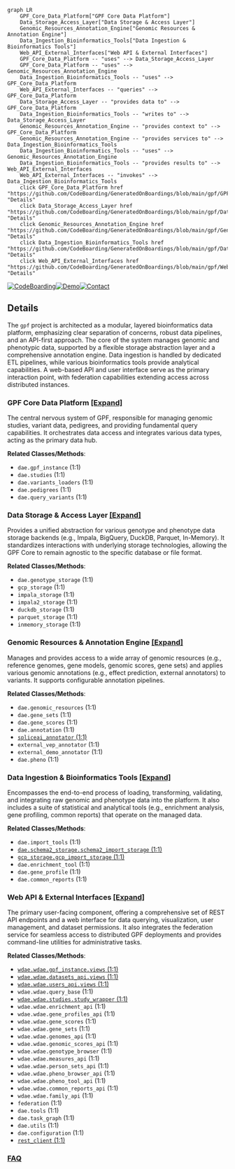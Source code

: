 ```mermaid
graph LR
    GPF_Core_Data_Platform["GPF Core Data Platform"]
    Data_Storage_Access_Layer["Data Storage & Access Layer"]
    Genomic_Resources_Annotation_Engine["Genomic Resources & Annotation Engine"]
    Data_Ingestion_Bioinformatics_Tools["Data Ingestion & Bioinformatics Tools"]
    Web_API_External_Interfaces["Web API & External Interfaces"]
    GPF_Core_Data_Platform -- "uses" --> Data_Storage_Access_Layer
    GPF_Core_Data_Platform -- "uses" --> Genomic_Resources_Annotation_Engine
    Data_Ingestion_Bioinformatics_Tools -- "uses" --> GPF_Core_Data_Platform
    Web_API_External_Interfaces -- "queries" --> GPF_Core_Data_Platform
    Data_Storage_Access_Layer -- "provides data to" --> GPF_Core_Data_Platform
    Data_Ingestion_Bioinformatics_Tools -- "writes to" --> Data_Storage_Access_Layer
    Genomic_Resources_Annotation_Engine -- "provides context to" --> GPF_Core_Data_Platform
    Genomic_Resources_Annotation_Engine -- "provides services to" --> Data_Ingestion_Bioinformatics_Tools
    Data_Ingestion_Bioinformatics_Tools -- "uses" --> Genomic_Resources_Annotation_Engine
    Data_Ingestion_Bioinformatics_Tools -- "provides results to" --> Web_API_External_Interfaces
    Web_API_External_Interfaces -- "invokes" --> Data_Ingestion_Bioinformatics_Tools
    click GPF_Core_Data_Platform href "https://github.com/CodeBoarding/GeneratedOnBoardings/blob/main/gpf/GPF_Core_Data_Platform.md" "Details"
    click Data_Storage_Access_Layer href "https://github.com/CodeBoarding/GeneratedOnBoardings/blob/main/gpf/Data_Storage_Access_Layer.md" "Details"
    click Genomic_Resources_Annotation_Engine href "https://github.com/CodeBoarding/GeneratedOnBoardings/blob/main/gpf/Genomic_Resources_Annotation_Engine.md" "Details"
    click Data_Ingestion_Bioinformatics_Tools href "https://github.com/CodeBoarding/GeneratedOnBoardings/blob/main/gpf/Data_Ingestion_Bioinformatics_Tools.md" "Details"
    click Web_API_External_Interfaces href "https://github.com/CodeBoarding/GeneratedOnBoardings/blob/main/gpf/Web_API_External_Interfaces.md" "Details"
```

[![CodeBoarding](https://img.shields.io/badge/Generated%20by-CodeBoarding-9cf?style=flat-square)](https://github.com/CodeBoarding/CodeBoarding)[![Demo](https://img.shields.io/badge/Try%20our-Demo-blue?style=flat-square)](https://www.codeboarding.org/demo)[![Contact](https://img.shields.io/badge/Contact%20us%20-%20contact@codeboarding.org-lightgrey?style=flat-square)](mailto:contact@codeboarding.org)

## Details

The `gpf` project is architected as a modular, layered bioinformatics data platform, emphasizing clear separation of concerns, robust data pipelines, and an API-first approach. The core of the system manages genomic and phenotypic data, supported by a flexible storage abstraction layer and a comprehensive annotation engine. Data ingestion is handled by dedicated ETL pipelines, while various bioinformatics tools provide analytical capabilities. A web-based API and user interface serve as the primary interaction point, with federation capabilities extending access across distributed instances.

### GPF Core Data Platform [[Expand]](./GPF_Core_Data_Platform.md)
The central nervous system of GPF, responsible for managing genomic studies, variant data, pedigrees, and providing fundamental query capabilities. It orchestrates data access and integrates various data types, acting as the primary data hub.


**Related Classes/Methods**:

- `dae.gpf_instance` (1:1)
- `dae.studies` (1:1)
- `dae.variants_loaders` (1:1)
- `dae.pedigrees` (1:1)
- `dae.query_variants` (1:1)


### Data Storage & Access Layer [[Expand]](./Data_Storage_Access_Layer.md)
Provides a unified abstraction for various genotype and phenotype data storage backends (e.g., Impala, BigQuery, DuckDB, Parquet, In-Memory). It standardizes interactions with underlying storage technologies, allowing the GPF Core to remain agnostic to the specific database or file format.


**Related Classes/Methods**:

- `dae.genotype_storage` (1:1)
- `gcp_storage` (1:1)
- `impala_storage` (1:1)
- `impala2_storage` (1:1)
- `duckdb_storage` (1:1)
- `parquet_storage` (1:1)
- `inmemory_storage` (1:1)


### Genomic Resources & Annotation Engine [[Expand]](./Genomic_Resources_Annotation_Engine.md)
Manages and provides access to a wide array of genomic resources (e.g., reference genomes, gene models, genomic scores, gene sets) and applies various genomic annotations (e.g., effect prediction, external annotators) to variants. It supports configurable annotation pipelines.


**Related Classes/Methods**:

- `dae.genomic_resources` (1:1)
- `dae.gene_sets` (1:1)
- `dae.gene_scores` (1:1)
- `dae.annotation` (1:1)
- <a href="https://github.com/iossifovlab/gpf/spliceai_annotator/spliceai_annotator/spliceai_annotator.py#L1-L1" target="_blank" rel="noopener noreferrer">`spliceai_annotator` (1:1)</a>
- `external_vep_annotator` (1:1)
- `external_demo_annotator` (1:1)
- `dae.pheno` (1:1)


### Data Ingestion & Bioinformatics Tools [[Expand]](./Data_Ingestion_Bioinformatics_Tools.md)
Encompasses the end-to-end process of loading, transforming, validating, and integrating raw genomic and phenotype data into the platform. It also includes a suite of statistical and analytical tools (e.g., enrichment analysis, gene profiling, common reports) that operate on the managed data.


**Related Classes/Methods**:

- `dae.import_tools` (1:1)
- <a href="https://github.com/iossifovlab/gpf/dae/dae/schema2_storage/schema2_import_storage.py#L1-L1" target="_blank" rel="noopener noreferrer">`dae.schema2_storage.schema2_import_storage` (1:1)</a>
- <a href="https://github.com/iossifovlab/gpf/gcp_storage/gcp_storage/gcp_import_storage.py#L1-L1" target="_blank" rel="noopener noreferrer">`gcp_storage.gcp_import_storage` (1:1)</a>
- `dae.enrichment_tool` (1:1)
- `dae.gene_profile` (1:1)
- `dae.common_reports` (1:1)


### Web API & External Interfaces [[Expand]](./Web_API_External_Interfaces.md)
The primary user-facing component, offering a comprehensive set of REST API endpoints and a web interface for data querying, visualization, user management, and dataset permissions. It also integrates the federation service for seamless access to distributed GPF deployments and provides command-line utilities for administrative tasks.


**Related Classes/Methods**:

- <a href="https://github.com/iossifovlab/gpf/wdae/wdae/gpf_instance/views.py#L1-L1" target="_blank" rel="noopener noreferrer">`wdae.wdae.gpf_instance.views` (1:1)</a>
- <a href="https://github.com/iossifovlab/gpf/wdae/wdae/datasets_api/views.py#L1-L1" target="_blank" rel="noopener noreferrer">`wdae.wdae.datasets_api.views` (1:1)</a>
- <a href="https://github.com/iossifovlab/gpf/wdae/wdae/users_api/views.py#L1-L1" target="_blank" rel="noopener noreferrer">`wdae.wdae.users_api.views` (1:1)</a>
- `wdae.wdae.query_base` (1:1)
- <a href="https://github.com/iossifovlab/gpf/wdae/wdae/studies/study_wrapper.py#L1-L1" target="_blank" rel="noopener noreferrer">`wdae.wdae.studies.study_wrapper` (1:1)</a>
- `wdae.wdae.enrichment_api` (1:1)
- `wdae.wdae.gene_profiles_api` (1:1)
- `wdae.wdae.gene_scores` (1:1)
- `wdae.wdae.gene_sets` (1:1)
- `wdae.wdae.genomes_api` (1:1)
- `wdae.wdae.genomic_scores_api` (1:1)
- `wdae.wdae.genotype_browser` (1:1)
- `wdae.wdae.measures_api` (1:1)
- `wdae.wdae.person_sets_api` (1:1)
- `wdae.wdae.pheno_browser_api` (1:1)
- `wdae.wdae.pheno_tool_api` (1:1)
- `wdae.wdae.common_reports_api` (1:1)
- `wdae.wdae.family_api` (1:1)
- `federation` (1:1)
- `dae.tools` (1:1)
- `dae.task_graph` (1:1)
- `dae.utils` (1:1)
- `dae.configuration` (1:1)
- <a href="https://github.com/iossifovlab/gpf/rest_client/rest_client/rest_client.py#L1-L1" target="_blank" rel="noopener noreferrer">`rest_client` (1:1)</a>




### [FAQ](https://github.com/CodeBoarding/GeneratedOnBoardings/tree/main?tab=readme-ov-file#faq)